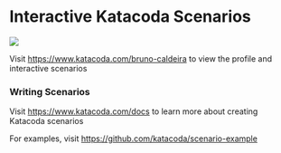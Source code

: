 # Interactive Katacoda Scenarios

[![](http://shields.katacoda.com/katacoda/bruno-caldeira/count.svg)](https://www.katacoda.com/bruno-caldeira "Get your profile on Katacoda.com")

Visit https://www.katacoda.com/bruno-caldeira to view the profile and interactive scenarios

### Writing Scenarios
Visit https://www.katacoda.com/docs to learn more about creating Katacoda scenarios

For examples, visit https://github.com/katacoda/scenario-example
